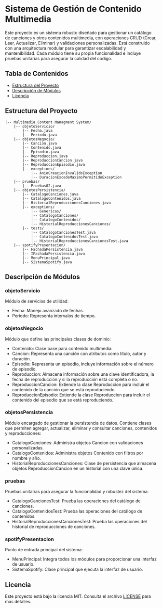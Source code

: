 # **Sistema de Gestión de Contenido Multimedia**

Este proyecto es un sistema robusto diseñado para gestionar un catálogo de canciones y otros contenidos multimedia, con operaciones CRUD (Crear, Leer, Actualizar, Eliminar) y validaciones personalizadas. Está construido con una arquitectura modular para garantizar escalabilidad y mantenibilidad. Cada módulo tiene su propia funcionalidad e incluye pruebas unitarias para asegurar la calidad del código.

## **Tabla de Contenidos**
- [Estructura del Proyecto](#estructura-del-proyecto)
- [Descripción de Módulos](#descripción-de-módulos)
- [Licencia](#licencia)

## **Estructura del Proyecto**

```plaintext
|-- Multimedia Content Managment System/
    |-- objetoServicio/
        |-- Fecha.java
        |-- Periodo.java
    |-- objetosNegocio/
        |-- Cancion.java
        |-- Contenido.java
        |-- Episodio.java
        |-- Reproduccion.java
        |-- ReproduccionCancion.java
        |-- ReproduccionEpisodio.java
        |-- exceptions/
            |-- AnioCreacionInvalidoException
            |-- DuracionExcedeMaximoPermitidoException
    |-- pruebas/
        |-- Pruebas02.java
    |-- objetosPersistencia/
        |-- CatalogoCanciones.java
        |-- CatalogoContenidos.java
        |-- HistorialReproduccionesCanciones.java
        |-- exceptions/
            |-- Genericas/
            |-- CatalogoCanciones/
            |-- CatalogoContenidos/
            |-- HistorialReproduccionesCanciones/    
        |-- tests/
            |-- CatalogoCancionesTest.java
            |-- CatalogoContenidosTest.java
            |-- HistorialReproduccionesCancionesTest.java
    |-- spotifyPresentacion/
        |-- FachadaPersistencia.java
        |-- IFachadaPersistencia.java
        |-- MenuPrincipal.java
        |-- SistemaSpotify.java
```

## **Descripción de Módulos**

### **objetoServicio**
Módulo de servicios de utilidad:
- Fecha: Manejo avanzado de fechas.
- Periodo: Representa intervalos de tiempo.

### **objetosNegocio**
Módulo que define las principales clases de dominio:
- Contenido: Clase base para contenido multimedia.
- Cancion: Representa una canción con atributos como título, autor y duración.
- Episodio: Representa un episodio, incluye información sobre el número de episodio.
- Reproduccion: Almacena información sobre una clave identificadora, la fecha de reproducción y si la reproducción está completa o no.
- ReproduccionCancion: Extiende la clase Reproduccion para incluir el contenido de la canción que se está reproduciendo.
- ReproduccionEpisodio: Extiende la clase Reproduccion para incluir el contenido del episodio que se está reproduciendo.

### **objetosPersistencia**
Módulo encargado de gestionar la persistencia de datos. Contiene clases que permiten agregar, actualizar, eliminar y consultar canciones, contenidos y reproducciones:
- CatalogoCanciones: Administra objetos Cancion con validaciones personalizadas.
- CatalogoContenidos: Administra objetos Contenido con filtros por nombre y año.
- HistorialReproduccionesCanciones: Clase de persistencia que almacena objetos ReproduccionCancion en un historial con una clave única.

### **pruebas**
Pruebas unitarias para asegurar la funcionalidad y robustez del sistema:
- CatalogoCancionesTest: Prueba las operaciones del catálogo de canciones.
- CatalogoContenidosTest: Prueba las operaciones del catálogo de contenidos.
- HistorialReproduccionesCancionesTest: Prueba las operaciones del historial de reproducciones de canciones.

### **spotifyPresentacion**
Punto de entrada principal del sistema:
- MenuPrincipal: Integra todos los módulos para proporcionar una interfaz de usuario.
- SistemaSpotify: Clase principal que ejecuta la interfaz de usuario.

## **Licencia**
Este proyecto está bajo la licencia MIT. Consulta el archivo [LICENSE](./LICENSE.md) para más detalles.
